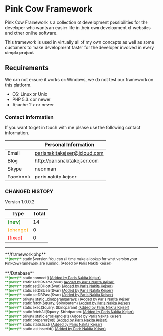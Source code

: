 # Pink Cow Framework #
Pink Cow Framework is a collection of development possibilities for the developer who wants an easier life in their own development of websites and other online software.

This framework is used in virtually all of my own concepts as well as some customers to make development faster for the developer involved in every simple project.

## Requirements ##
We can not ensure it works on Windows, we do not test our framework on this platform.

* OS: Linux or Unix
* PHP 5.3.x or newer
* Apache 2.x or newer


### Contact Information ###
If you want to get in touch with me please use the following contact information.


| 			| Personal Information				|
| --------- | --------------------------------- |
| Email		| parisnakitakejser@icloud.com		|
| Blog		| http://parisnakitakejser.com		|
| Skype		| neonman							|
| Facebook	| paris.nakita.kejser				|

### CHANGED HISTORY ###
Version 1.0.0.2<br />

| Type																		| Total								|
| ------------------------------------------------------------------------- | --------------------------------- |
| <span style="color: green;">(new)</span>									| 14								|
| <span style="color: orange;">(change)</span>								| 0									|
| <span style="color: red;">(fixed)</span>									| 0									|

<hr />
**/framework.php**<br />
<small><span style="color: green;">**(new)**</span> static $version: You can all time make a lookup for what version your PinkCowFramework are running. <a href="http://parisnakitakejser.dk" target="_Blank">(Added by Paris Nakita Kejser)</a></small><br />
<br />
**/Database**<br />
<small><span style="color: green;">**(new)**</span> static connect() <a href="http://parisnakitakejser.dk" target="_Blank">(Added by Paris Nakita Kejser)</a></small><br />
<small><span style="color: green;">**(new)**</span> static setDBName($var) <a href="http://parisnakitakejser.dk" target="_Blank">(Added by Paris Nakita Kejser)</a></small><br />
<small><span style="color: green;">**(new)**</span> static setDBHost($var) <a href="http://parisnakitakejser.dk" target="_Blank">(Added by Paris Nakita Kejser)</a></small><br />
<small><span style="color: green;">**(new)**</span> static setDBUser($var) <a href="http://parisnakitakejser.dk" target="_Blank">(Added by Paris Nakita Kejser)</a></small><br />
<small><span style="color: green;">**(new)**</span> static setDBPass($var) <a href="http://parisnakitakejser.dk" target="_Blank">(Added by Paris Nakita Kejser)</a></small><br />
<small><span style="color: green;">**(new)**</span> private static _bindparam(array()) <a href="http://parisnakitakejser.dk" target="_Blank">(Added by Paris Nakita Kejser)</a></small><br />
<small><span style="color: green;">**(new)**</span> static fetch($query, $bindparam) <a href="http://parisnakitakejser.dk" target="_Blank">(Added by Paris Nakita Kejser)</a></small><br />
<small><span style="color: green;">**(new)**</span> static exec($query, $bindparam) <a href="http://parisnakitakejser.dk" target="_Blank">(Added by Paris Nakita Kejser)</a></small><br />
<small><span style="color: green;">**(new)**</span> static fetchAll($query, $bindparam) <a href="http://parisnakitakejser.dk" target="_Blank">(Added by Paris Nakita Kejser)</a></small><br />
<small><span style="color: green;">**(new)**</span> private static errorHandler() <a href="http://parisnakitakejser.dk" target="_Blank">(Added by Paris Nakita Kejser)</a></small><br />
<small><span style="color: green;">**(new)**</span> static prepare($sql) <a href="http://parisnakitakejser.dk" target="_Blank">(Added by Paris Nakita Kejser)</a></small><br />
<small><span style="color: green;">**(new)**</span> static statistics() <a href="http://parisnakitakejser.dk" target="_Blank">(Added by Paris Nakita Kejser)</a></small><br />
<small><span style="color: green;">**(new)**</span> static lastInsertId() <a href="http://parisnakitakejser.dk" target="_Blank">(Added by Paris Nakita Kejser)</a></small><br />